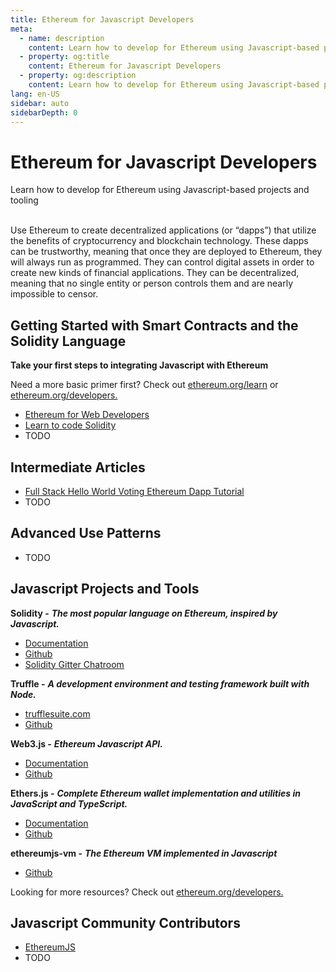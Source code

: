 ```yaml
---
title: Ethereum for Javascript Developers
meta:
  - name: description
    content: Learn how to develop for Ethereum using Javascript-based projects and tooling
  - property: og:title
    content: Ethereum for Javascript Developers
  - property: og:description
    content: Learn how to develop for Ethereum using Javascript-based projects and tooling
lang: en-US
sidebar: auto
sidebarDepth: 0
---
```


# Ethereum for Javascript Developers

<div class="featured">Learn how to develop for Ethereum using Javascript-based projects and tooling</div><br>

Use Ethereum to create decentralized applications (or “dapps”) that utilize the benefits of cryptocurrency and blockchain technology. These dapps can be trustworthy, meaning that once they are deployed to Ethereum, they will always run as programmed. They can control digital assets in order to create new kinds of financial applications. They can be decentralized, meaning that no single entity or person controls them and are nearly impossible to censor.

## Getting Started with Smart Contracts and the Solidity Language

**Take your first steps to integrating Javascript with Ethereum**

Need a more basic primer first? Check out [ethereum.org/learn](/learn/) or [ethereum.org/developers.](/developers/)

- [Ethereum for Web Developers](https://medium.com/@mvmurthy/ethereum-for-web-developers-890be23d1d0c)
- [Learn to code Solidity](https://cryptozombies.io/)
- TODO

## Intermediate Articles

- [Full Stack Hello World Voting Ethereum Dapp Tutorial](https://medium.com/@mvmurthy/full-stack-hello-world-voting-ethereum-dapp-tutorial-part-1-40d2d0d807c2)
- TODO

## Advanced Use Patterns

- TODO

## Javascript Projects and Tools

**Solidity -** **_The most popular language on Ethereum, inspired by Javascript._**

- [Documentation](https://solidity.readthedocs.io)
- [Github](https://github.com/ethereum/solidity/)
- [Solidity Gitter Chatroom](https://gitter.im/ethereum/solidity/)

**Truffle -** **_A development environment and testing framework built with Node._**

- [trufflesuite.com](https://www.trufflesuite.com/)
- [Github](https://github.com/trufflesuite/truffle)

**Web3.js -** **_Ethereum Javascript API._**

- [Documentation](https://web3js.readthedocs.io/en/1.0/)
- [Github](https://github.com/ethereum/web3.js/)

**Ethers.js -** **_Complete Ethereum wallet implementation and utilities in JavaScript and TypeScript._**

- [Documentation](https://docs.ethers.io/ethers.js/html/)
- [Github](https://github.com/ethers-io/ethers.js/)

**ethereumjs-vm -** **_The Ethereum VM implemented in Javascript_**
- [Github](https://github.com/ethereumjs/ethereumjs-vm)

Looking for more resources? Check out [ethereum.org/developers.](/developers/)

## Javascript Community Contributors

- [EthereumJS](https://ethereumjs.github.io)
- TODO
